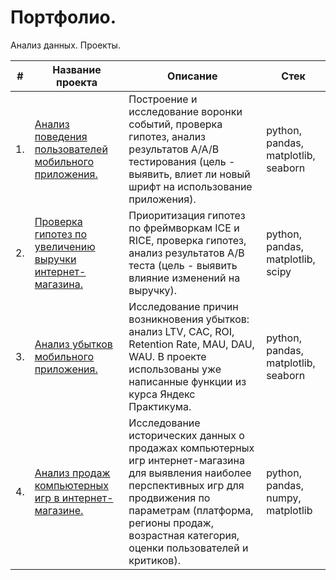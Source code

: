 # Портфолио.
Анализ данных. Проекты.

| #  | Название проекта                                                                                                                                                                                                      | Описание                                                                                                                                                                                                                                   | Стек                                |
|----|-----------------------------------------------------------------------------------------------------------------------------------------------------------------------------------------------------------------------|--------------------------------------------------------------------------------------------------------------------------------------------------------------------------------------------------------------------------------------------|-------------------------------------|
| 1. | [Анализ поведения пользователей мобильного приложения.](https://github.com/D-A-Y8/Portfolio/blob/main/Users%20behavior%20analysis/Mobile%20application%20users%20behavior%20analysis.ipynb)                           | Построение и исследование воронки событий, проверка гипотез, анализ результатов А/А/В тестирования (цель - выявить, влиет ли новый шрифт на использование приложения).                                                                     | python, pandas, matplotlib, seaborn |
| 2. | [Проверка гипотез по увеличению выручки интернет-магазина.](https://github.com/D-A-Y8/Portfolio/blob/main/Testing%20hypotheses/Testing%20hypotheses%20to%20increase%20the%20revenue%20of%20an%20online%20store.ipynb) | Приоритизация гипотез по фреймворкам ICE и RICE, проверка гипотез, анализ результатов A/B теста (цель - выявить влияние изменений на выручку).                                                                                             | python, pandas, matplotlib, scipy   |
| 3. | [Анализ убытков мобильного приложения.](https://github.com/D-A-Y8/Portfolio/blob/main/Mobile%20application%20losses%20analysis/Mobile%20application%20losses%20analysis.ipynb)                                        | Исследование причин возникновения убытков: анализ LTV, CAC, ROI, Retention Rate, MAU, DAU, WAU. В проекте использованы уже написанные функции из курса Яндекс Практикума.                                                                  | python, pandas, matplotlib, seaborn |
| 4. | [Анализ продаж компьютерных игр в интернет-магазине.](https://github.com/D-A-Y8/Portfolio/blob/main/Computer%20games%20sales%20analysis/Computer%20games%20sales%20analysis.ipynb)                                    | Исследование исторических данных о продажах компьютерных игр интернет-магазина для выявления наиболее перспективных игр для продвижения по параметрам (платформа, регионы продаж, возрастная категория, оценки пользователей и критиков).  | python, pandas, numpy, matplotlib   |
